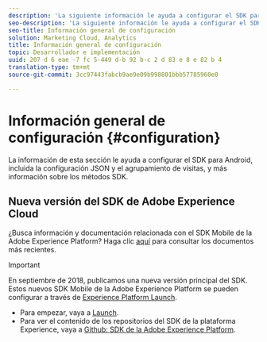 ```yaml
---
description: 'La siguiente información le ayuda a configurar el SDK para Android, lo que incluye la configuración JSON, el agrupamiento de visitas y los métodos SDK '
seo-description: 'La siguiente información le ayuda a configurar el SDK para Android, lo que incluye la configuración JSON, el agrupamiento de visitas y los métodos SDK '
seo-title: Información general de configuración
solution: Marketing Cloud, Analytics
title: Información general de configuración
topic: Desarrollador e implementación
uuid: 207 d 6 eae -7 fc 5-449 d-b 92 b-c 2 d 83 e 8 e 82 b 4
translation-type: tm+mt
source-git-commit: 3cc97443fabcb9ae9e09b998801bbb57785960e0

---
```



# Información general de configuración {#configuration}

La información de esta sección le ayuda a configurar el SDK para Android, incluida la configuración JSON y el agrupamiento de visitas, y más información sobre los métodos SDK.

## Nueva versión del SDK de Adobe Experience Cloud

¿Busca información y documentación relacionada con el SDK Mobile de la Adobe Experience Platform? Haga clic [aquí](https://aep-sdks.gitbook.io/docs/) para consultar los documentos más recientes.

>[!IMPORTANT]
>
>En septiembre de 2018, publicamos una nueva versión principal del SDK. Estos nuevos SDK Mobile de la Adobe Experience Platform se pueden configurar a través de [Experience Platform Launch](https://www.adobe.com/experience-platform/launch.html).

* Para empezar, vaya a [Launch](https://launch.adobe.com/).
* Para ver el contenido de los repositorios del SDK de la plataforma Experience, vaya a [Github: SDK de la Adobe Experience Platform](https://github.com/Adobe-Marketing-Cloud/acp-sdks).
